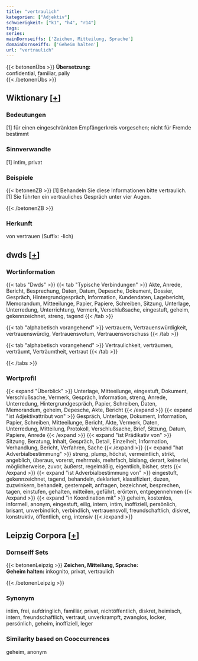 ```yaml
---
title: "vertraulich"
kategorien: ["Adjektiv"]
schwierigkeit: ["k1", "h4", "r14"]
tags:
series:
mainDornseiffs: ['Zeichen, Mitteilung, Sprache']
domainDornseiffs: ['Geheim halten']
url: "vertraulich"
---
```


{{< betonenÜbs >}}
**Übersetzung:**  
confidential, familiar, pally  
{{< /betonenÜbs >}}

## Wiktionary [[+](https://de.wiktionary.org/wiki/vertraulich)]

### Bedeutungen
[1] für einen eingeschränkten Empfängerkreis vorgesehen; nicht für Fremde bestimmt  

### Sinnverwandte
[1] intim, privat  

### Beispiele
{{< betonenZB >}}
[1] Behandeln Sie diese Informationen bitte vertraulich.  
[1] Sie führten ein vertrauliches Gespräch unter vier Augen.  

{{< /betonenZB >}}
### Herkunft
von vertrauen (Suffix: -lich)  



## dwds [[+](https://www.dwds.de/wb/vertraulich)]

### Wortinformation
{{< tabs "Dwds" >}}
{{< tab "Typische Verbindungen" >}}
Akte, Anrede, Bericht, Besprechung, Daten, Datum, Depesche, Dokument, Dossier, Gespräch, Hintergrundgespräch, Information, Kundendaten, Lagebericht, Memorandum, Mitteeilunge, Papier, Papiere, Schreiben, Sitzung, Unterlage, Unterredung, Unterrichtung, Vermerk, Verschlußsache, eingestuft, geheim, gekennzeichnet, streng, tagend
{{< /tab >}}

{{< tab "alphabetisch vorangehend" >}}
vertrauern, Vertrauenswürdigkeit, vertrauenswürdig, Vertrauensvotum, Vertrauensvorschuss
{{< /tab >}}

{{< tab "alphabetisch vorangehend" >}}
Vertraulichkeit, verträumen, verträumt, Verträumtheit, vertraut
{{< /tab >}}

{{< /tabs >}}

### Wortprofil
{{< expand "Überblick" >}} Unterlage, Mitteeilunge, eingestuft, Dokument, Verschlußsache, Vermerk, Gespräch, Information, streng, Anrede, Unterredung, Hintergrundgespräch, Papier, Schreiben, Daten, Memorandum, geheim, Depesche, Akte, Bericht {{< /expand >}}
{{< expand "ist Adjektivattribut von" >}} Gespräch, Unterlage, Dokument, Information, Papier, Schreiben, Mitteeilunge, Bericht, Akte, Vermerk, Daten, Unterredung, Mitteilung, Protokoll, Verschlußsache, Brief, Sitzung, Datum, Papiere, Anrede {{< /expand >}}
{{< expand "ist Prädikativ von" >}} Sitzung, Beratung, Inhalt, Gespräch, Detail, Einzelheit, Information, Verhandlung, Bericht, Verfahren, Sache {{< /expand >}}
{{< expand "hat Adverbialbestimmung" >}} streng, plump, höchst, vermeintlich, strikt, angeblich, überaus, vorerst, mehrmals, mehrfach, bislang, derart, keinerlei, möglicherweise, zuvor, äußerst, regelmäßig, eigentlich, bisher, stets {{< /expand >}}
{{< expand "ist Adverbialbestimmung von" >}} eingestuft, gekennzeichnet, tagend, behandeln, deklariert, klassifiziert, duzen, zuzwinkern, behandelt, gestempelt, anfragen, bezeichnet, besprechen, tagen, einstufen, gehalten, mitteilen, geführt, erörtern, entgegennehmen {{< /expand >}}
{{< expand "in Koordination mit" >}} geheim, kostenlos, informell, anonym, eingestuft, eilig, intern, intim, inoffiziell, persönlich, brisant, unverbindlich, verbindlich, vertrauensvoll, freundschaftlich, diskret, konstruktiv, öffentlich, eng, intensiv {{< /expand >}}

## Leipzig Corpora [[+](https://corpora.uni-leipzig.de/en/res?word=vertraulich&corpusId=deu_newscrawl-public_2018)]

### Dornseiff Sets
{{< betonenLeipzig >}}
**Zeichen, Mitteilung, Sprache:**  
**Geheim halten:** inkognito, privat, vertraulich  

{{< /betonenLeipzig >}}

### Synonym
intim, frei, aufdringlich, familiär, privat, nichtöffentlich, diskret, heimisch, intern, freundschaftlich, vertraut, unverkrampft, zwanglos, locker, persönlich, geheim, inoffiziell, leger


### Similarity based on Cooccurrences
geheim, anonym

